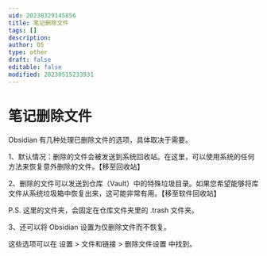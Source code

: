 ```yaml
---
uid: 20230329145856
title: 笔记删除文件
tags: []
description: 
author: OS
type: other
draft: false
editable: false
modified: 20230515233931
---
```


# 笔记删除文件

Obsidian 有几种处理已删除文件的选项，具体取决于需要。

1、默认情况：删除的文件会被发送到系统回收站。在这里，可以使用系统的任何方法来恢复意外删除的文件。【移至回收站】

2、删除的文件可以发送到仓库（Vault）中的特殊垃圾目录。如果您希望能够将库文件从系统垃圾箱中恢复出来，这可能非常有用。【移至软件回收站】

P.S. 这里的文件夹，会固定在仓库文件夹里的 .trash 文件夹。

3、还可以将 Obsidian 设置为仅删除文件而不恢复。

这些选项可以在 设置 > 文件和链接 > 删除文件设置 中找到。